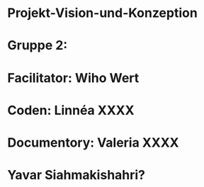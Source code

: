 # Projekt-Vision-und-Konzeption

# Gruppe 2:
# Facilitator: Wiho Wert
# Coden: Linnéa XXXX
# Documentory: Valeria XXXX

# Yavar Siahmakishahri?
